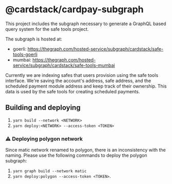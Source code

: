 # @cardstack/cardpay-subgraph

This project includes the subgraph necessary to generate a GraphQL based query system for the safe tools project.

The subgraph is hosted at:

- goerli: https://thegraph.com/hosted-service/subgraph/cardstack/safe-tools-goerli
- mumbai: https://thegraph.com/hosted-service/subgraph/cardstack/safe-tools-mumbai

Currently we are indexing safes that users provision using the safe tools interface. We're saving the account's address, safe address, and the scheduled payment module address and keep track of their ownership. This data is used by the safe tools for creating scheduled payments.

## Building and deploying

1. `yarn build --network <NETWORK>`
2. `yarn deploy:<NETWORK> --access-token <TOKEN>`

### ⚠️ Deploying polygon network

Since matic network renamed to polygon, there is an inconsistency with the naming. Please use the following commands to deploy the polygon subgraph:

1. `yarn graph build --network matic`
2. `yarn deploy:polygon --access-token <TOKEN>`.
